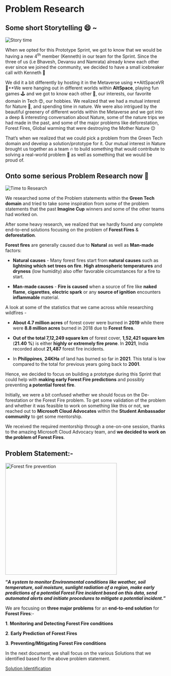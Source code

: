 # Problem Research

## Some short Storytelling 😄 ~

![Story time](https://tenor.com/view/story-time-elmo-time-to-read-gif-16001890.gif)

When we opted for this Prototype Sprint, we got to know that we would be
having a new 4<sup>th</sup> member (Kenneth) in our team for the Sprint.
Since the three of us (i.e Bhavesh, Devansu and Namrata) already knew
each other ever since we joined the community, we decided to have a
small icebreaker call with Kenneth 🤗

We did it a bit differently by hosting it in the Metaverse using
**AltSpaceVR 🤩**We were hanging out in different worlds within
**AltSpace**, playing fun games 🕹️ and we got to know each other 🤗, our
interests, our favorite domain in Tech 😍, our hobbies. We realized that
we had a mutual interest for Nature 🌲, and spending time in nature. We
were also intrigued by the beautiful greenery of different worlds within
the Metaverse and we got into a deep & interesting conversation about
Nature, some of the nature trips we had made in the past, and some of
the major problems like deforestation, Forest Fires, Global warming that
were destroying the Mother Nature 😔

That’s when we realized that we could pick a problem from the Green Tech
domain and develop a solution/prototype for it. Our mutual interest in
Nature brought us together as a team 🔥 to build something that would
contribute to solving a real-world problem 💯 as well as something that
we would be proud of.

## Onto some serious Problem Research now 🚀

![Time to Research](https://tenor.com/view/transformers-wheeljack-time-to-research-research-researching-gif-23672426.gif)

We researched some of the Problem statements within the **Green Tech
domain** and tried to take some inspiration from some of the problem
statements that the past **Imagine Cup** winners and some of the other
teams had worked on.

After some heavy research, we realized that we hardly found any complete
end-to-end solutions focusing on the problem of **Forest Fires** &
**deforestation**.

**Forest fires** are generally caused due to **Natural** as well as
**Man-made** factors:

-   **Natural causes** - Many forest fires start from **natural causes**
    such as **lightning which set trees on fire**. **High atmospheric
    temperatures** and **dryness** (low humidity) also offer favorable
    circumstances for a fire to start.

<!-- -->

-   **Man-made causes** - **Fire is caused** when a source of fire like
    **naked flame**, **cigarettes**, **electric spark** or any **source
    of ignition** encounters **inflammable** material.

A look at some of the statistics that we came across while researching
wildfires -

-   **About 4.7 million acres** of forest cover were burned in **2019**
    while there were **8.8 million acres** burned in 2018 due to
    **Forest fires**.

-   **Out of the total 7,12,249 square km** of forest cover, **1,52,421
    square km** (**21.40** **%**) is either **highly or extremely fire
    prone**. In **2021**, India recorded about **21,487** forest fire
    incidents.

-   In **Philippines**, **24KHa** of land has burned so far in **2021**.
    This total is low compared to the total for previous years going
    back to **2001**.

Hence, we decided to focus on building a prototype during this Sprint
that could help with **making early Forest Fire predictions** and
possibly preventing **a potential forest fire**.

Initially, we were a bit confused whether we should focus on the
De-forestation or the Forest Fire problem. To get some validation of the
problem and whether it was feasible to work on something like this or
not, we reached out to **Microsoft Cloud Advocates** within the
**Student Ambassador community** to get some mentorship.

We received the required mentorship through a one-on-one session, thanks
to the amazing Microsoft Cloud Advocacy team, and **we decided to work
on the problem of Forest Fires**.

## Problem Statement:-

<img src="https://tenor.com/view/world-earth-the-world-let-it-burn-burn-out-gif-18536996.gif" alt="Forest fire prevention" width="350" />

**“*A system to monitor Environmental conditions like weather, soil
temperature, soil moisture, sunlight radiation of a region, make early
predictions of a potential Forest Fire incident based on this data, send
automated alerts and initiate procedures to mitigate a potential
incident.*”**

We are focusing on **three major problems** for an **end-to-end
solution** for **Forest Fires**:-

**1**. **Monitoring and Detecting Forest Fire conditions**

**2**. **Early Prediction of Forest Fires**

**3**. **Preventing/Mitigating Forest Fire conditions**

In the next document, we shall focus on the various Solutions that we
identified based for the above problem statement.

[Solution Identification](./Solution-Identification.md)
